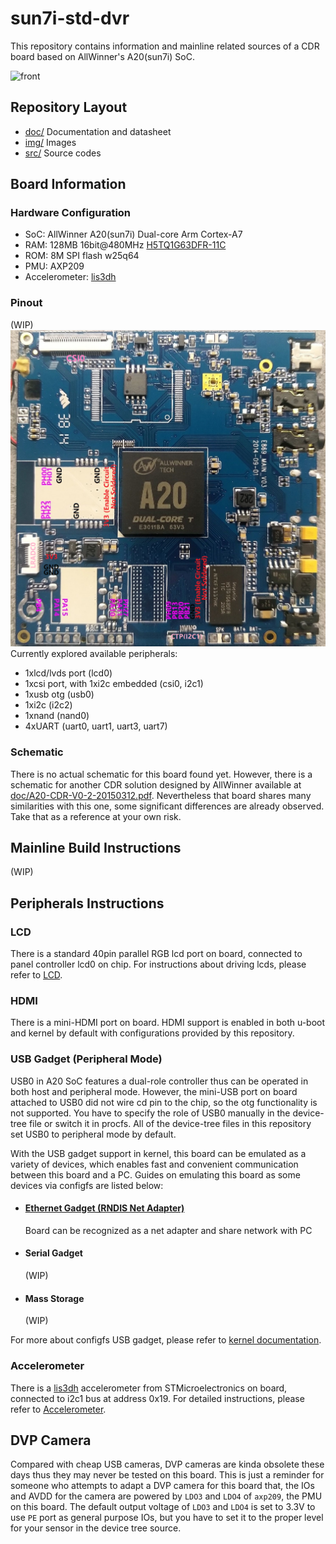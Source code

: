 # sun7i-std-dvr

This repository contains information and mainline related sources of a CDR board based on AllWinner's A20(sun7i) SoC.

![front](img/dual.png)

## Repository Layout
* [doc/](https://github.com/SdtElectronics/sun7i-std-dvr/tree/master/doc)  Documentation and datasheet
* [img/](https://github.com/SdtElectronics/sun7i-std-dvr/tree/master/img)  Images
* [src/](https://github.com/SdtElectronics/sun7i-std-dvr/tree/master/src)  Source codes

## Board Information
### Hardware Configuration
* SoC: AllWinner A20(sun7i) Dual-core Arm Cortex-A7
* RAM: 128MB 16bit@480MHz [H5TQ1G63DFR-11C](https://html.alldatasheet.com/html-pdf/534215/HYNIX/H5TQ1G63DFR-11C/650/4/H5TQ1G63DFR-11C.html)
* ROM: 8M SPI flash w25q64
* PMU: AXP209
* Accelerometer: [lis3dh](https://www.st.com/en/mems-and-sensors/lis3dh.html?icmp=pf250725_pron_pr_feb2014&sc=lis3dh-pr)

### Pinout
(WIP)
![front](img/pinout.png)
Currently explored available peripherals:
* 1xlcd/lvds port (lcd0)
* 1xcsi port, with 1xi2c embedded (csi0, i2c1)
* 1xusb otg (usb0)
* 1xi2c (i2c2)
* 1xnand (nand0)
* 4xUART (uart0, uart1, uart3, uart7)

### Schematic
There is no actual schematic for this board found yet. However, there is a schematic for another CDR solution designed by AllWinner available at [doc/A20-CDR-V0-2-20150312.pdf](doc/A20-CDR-V0-2-20150312.pdf). Nevertheless that board shares many similarities with this one, some significant differences are already observed. Take that as a reference at your own risk.

## Mainline Build Instructions
(WIP)

## Peripherals Instructions
### LCD
There is a standard 40pin parallel RGB lcd port on board, connected to panel controller lcd0 on chip. For instructions about driving lcds, please refer to [LCD](doc/lcd.md).

### HDMI
There is a mini-HDMI port on board. HDMI support is enabled in both u-boot and kernel by default with configurations provided by this repository. 

### USB Gadget (Peripheral Mode)
USB0 in A20 SoC features a dual-role controller thus can be operated in both host and peripheral mode. However, the mini-USB port on board attached to USB0 did not wire cd pin to the chip, so the otg functionality is not supported. You have to specify the role of USB0 manually in the device-tree file or switch it in procfs. All of the device-tree files in this repository set USB0 to peripheral mode by default.

With the USB gadget support in kernel, this board can be emulated as a variety of devices, which enables fast and convenient communication between this board and a PC. Guides on emulating this board as some devices via configfs are listed below:

* #### [Ethernet Gadget (RNDIS Net Adapter)](doc/RNDIS.md)
    Board can be recognized as a net adapter and share network with PC
* #### Serial Gadget
    (WIP)
* #### Mass Storage
    (WIP)

For more about configfs USB gadget, please refer to [kernel documentation](https://www.kernel.org/doc/Documentation/usb/gadget_configfs.txt).

### Accelerometer
There is a [lis3dh](https://www.st.com/en/mems-and-sensors/lis3dh.html?icmp=pf250725_pron_pr_feb2014&sc=lis3dh-pr) accelerometer from STMicroelectronics on board, connected to i2c1 bus at address 0x19. For detailed instructions, please refer to [Accelerometer](doc/Accelerometer.md).

## DVP Camera
Compared with cheap USB cameras, DVP cameras are kinda obsolete these days thus they may never be tested on this board. This is just a reminder for someone who attempts to adapt a DVP camera for this board that, the IOs and AVDD for the camera are powered by `LDO3` and `LDO4` of `axp209`, the PMU on this board. The default output voltage of `LDO3` and `LDO4` is set to 3.3V to use `PE` port as general purpose IOs, but you have to set it to the proper level for your sensor in the device tree source. 